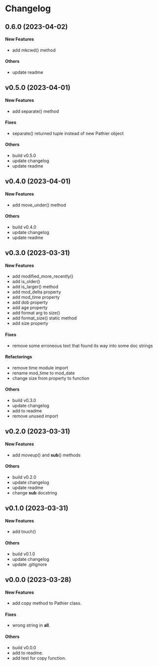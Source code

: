 # Changelog

## 0.6.0 (2023-04-02)

#### New Features

* add mkcwd() method
#### Others

* update readme


## v0.5.0 (2023-04-01)

#### New Features

* add separate() method
#### Fixes

* separate() returned tuple instead of new Pathier object
#### Others

* build v0.5.0
* update changelog
* update readme


## v0.4.0 (2023-04-01)

#### New Features

* add move_under() method
#### Others

* build v0.4.0
* update changelog
* update readme


## v0.3.0 (2023-03-31)

#### New Features

* add modified_more_recently()
* add is_older()
* add is_larger() method
* add mod_delta property
* add mod_time property
* add dob property
* add age property
* add format arg to size()
* add format_size() static method
* add size property
#### Fixes

* remove some erroneous text that found its way into some doc strings
#### Refactorings

* remove time module import
* rename mod_time to mod_date
* change size from property to function
#### Others

* build v0.3.0
* update changelog
* add to readme
* remove unused import


## v0.2.0 (2023-03-31)

#### New Features

* add moveup() and __sub__() methods
#### Others

* build v0.2.0
* update changelog
* update readme
* change __sub__ docstring


## v0.1.0 (2023-03-31)

#### New Features

* add touch()
#### Others

* build v0.1.0
* update changelog
* update .gitignore


## v0.0.0 (2023-03-28)

#### New Features

* add copy method to Pathier class.
#### Fixes

* wrong string in __all__.
#### Others

* build v0.0.0
* add to readme.
* add test for copy function.